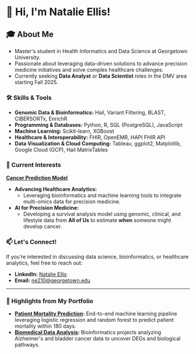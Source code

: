 # 👋 Hi, I'm Natalie Ellis!  

## 🎓 About Me  
- Master's student in Health Informatics and Data Science at Georgetown University.  
- Passionate about leveraging data-driven solutions to advance precision medicine initiatives and solve complex healthcare challenges.  
- Currently seeking **Data Analyst** or **Data Scientist** roles in the DMV area starting Fall 2025.  

### 🛠️ Skills & Tools  
- **Genomic Data & Bioinformatics:** Hail, Variant Filtering, BLAST, CIBERSORTx, EnrichR
- **Programming & Databases:** Python, R, SQL (PostgreSQL), JavaScript
- **Machine Learning:** Scikit-learn, XGBoost
- **Healthcare & Interoperability:** FHIR, OpenEMR, HAPI FHIR API
- **Data Visualization & Cloud Computing:** Tableau, ggplot2, Matplotlib, Google Cloud (GCP), Hail MatrixTables

### 🌟 Current Interests  
**[Cancer Prediction Model](https://github.com/natalierellis/CancerRiskPrediction)**  
- **Advancing Healthcare Analytics:**  
  - Leveraging bioinformatics and machine learning tools to integrate multi-omics data for precision medicine.  
- **AI for Precision Medicine:**  
  - Developing a survival analysis model using genomic, clinical, and lifestyle data from **All of Us** to estimate **when** someone might develop cancer.  

### 📫 Let's Connect!  
If you’re interested in discussing data science, bioinformatics, or healthcare analytics, feel free to reach out:  
- **LinkedIn:** [Natalie Ellis](https://linkedin.com/in/natalie-ellis2023)  
- **Email:** ne210@georgetown.edu  

---  
### 🚀 Highlights from My Portfolio  
- **[Patient Mortality Prediction](https://github.com/natalierellis/HIDS-Portfolio/tree/main/Patient_Mortality_Prediction):** End-to-end machine learning pipeline leveraging logistic regression and random forest to predict patient mortality within 180 days.  
- **[Biomedical Data Analysis](https://github.com/natalierellis/HIDS-Portfolio/tree/main/Comparative_Genomics_Pipelines):** Bioinformatics projects analyzing Alzheimer's and bladder cancer data to uncover DEGs and biological pathways.  

